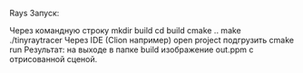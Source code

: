 Rays
Запуск:

Через командную строку
mkdir build
cd build
cmake ..
make
./tinyraytracer
Через IDE (Clion например)
open project
подгрузить cmake
run
Результат: на выходе в папке build изображение out.ppm с отрисованной сценой.
